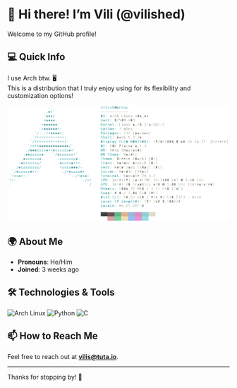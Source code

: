 # 👋 Hi there! I’m Vili (@vilished)

Welcome to my GitHub profile!

## 💻 Quick Info
I use Arch btw. 🖥️  
This is a distribution that I truly enjoy using for its flexibility and customization options!

![My Screenshot](https://raw.githubusercontent.com/vilished/vilished/main/Screenshot_20240802_162051.png)

## 🌍 About Me
- **Pronouns**: He/Him
- **Joined**: 3 weeks ago

## 🛠️ Technologies & Tools
![Arch Linux](https://img.shields.io/badge/OS-Arch%20Linux-blue)
![Python](https://img.shields.io/badge/Languages-Python-yellow)
![C](https://img.shields.io/badge/Languages-C-green)

## 📫 How to Reach Me
Feel free to reach out at **[vilis@tuta.io](mailto:vilis@tuta.io)**.

---

Thanks for stopping by! 🌟
